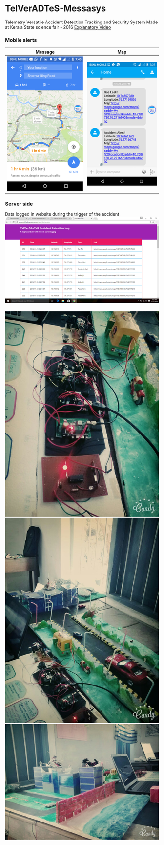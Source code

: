 # TelVerADTeS-Messasys
Telemetry Versatile Accident Detection Tracking and Security System
Made at Kerala State science fair - 2016
[Explanatory Video](https://youtu.be/OGND_H8eRt8)
### Mobile alerts
Message             |  Map
:-------------------------:|:-------------------------:
![](map.png)  |  ![](message.png)
### Server side
Data logged in website during the trigger of the accident
![preview website](track.png)
###
![preview website](setup_one.jpg)
![preview website](setup_two.jpg)
![preview website](setup_three.jpg)
